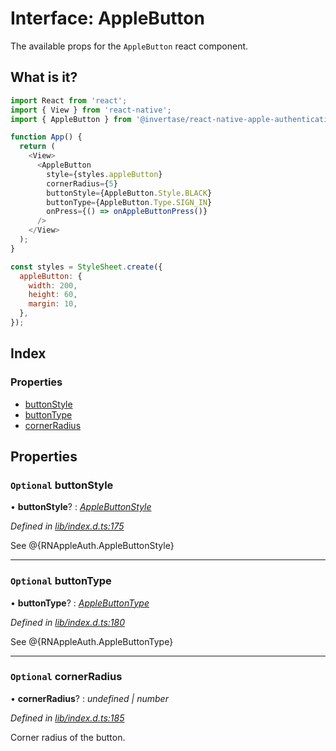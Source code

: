 # Interface: AppleButton

The available props for the `AppleButton` react component.

## What is it?

```js
import React from 'react';
import { View } from 'react-native';
import { AppleButton } from '@invertase/react-native-apple-authentication';

function App() {
  return (
    <View>
      <AppleButton
        style={styles.appleButton}
        cornerRadius={5}
        buttonStyle={AppleButton.Style.BLACK}
        buttonType={AppleButton.Type.SIGN_IN}
        onPress={() => onAppleButtonPress()}
      />
    </View>
  );
}

const styles = StyleSheet.create({
  appleButton: {
    width: 200,
    height: 60,
    margin: 10,
  },
});
```

## Index

### Properties

- [buttonStyle](_lib_index_d_.rnappleauth.applebuttonprops.md#optional-buttonstyle)
- [buttonType](_lib_index_d_.rnappleauth.applebuttonprops.md#optional-buttontype)
- [cornerRadius](_lib_index_d_.rnappleauth.applebuttonprops.md#optional-cornerradius)

## Properties

### `Optional` buttonStyle

• **buttonStyle**? : _[AppleButtonStyle](../enums/_lib_index_d_.rnappleauth.applebuttonstyle.md)_

_Defined in [lib/index.d.ts:175](https://github.com/invertase/react-native-apple-authentication/blob/2b75721d/lib/index.d.ts#L175)_

See @{RNAppleAuth.AppleButtonStyle}

---

### `Optional` buttonType

• **buttonType**? : _[AppleButtonType](../enums/_lib_index_d_.rnappleauth.applebuttontype.md)_

_Defined in [lib/index.d.ts:180](https://github.com/invertase/react-native-apple-authentication/blob/2b75721d/lib/index.d.ts#L180)_

See @{RNAppleAuth.AppleButtonType}

---

### `Optional` cornerRadius

• **cornerRadius**? : _undefined | number_

_Defined in [lib/index.d.ts:185](https://github.com/invertase/react-native-apple-authentication/blob/2b75721d/lib/index.d.ts#L185)_

Corner radius of the button.
